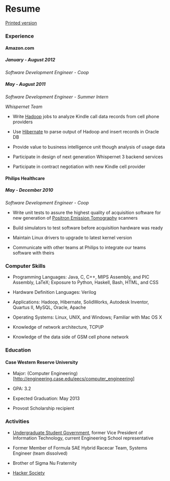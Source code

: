 Resume
======

[Printed version](http://dl.dropbox.com/u/2046628/resume%2C%20after%20summer%202011.pdf)

### Experience ###

#### Amazon.com ####

##### January - August 2012 #####

_Software Development Engineer - Coop_

##### May - August 2011 #####

_Software Development Engineer - Summer Intern_

_Whispernet Team_

* Write [Hadoop](http://hadoop.apache.org/) jobs to analyze Kindle call data records from cell
  phone providers

* Use [Hibernate](http://www.hibernate.org/) to parse output of Hadoop and insert records in Oracle
  DB
  
* Provide value to business intelligence unit though analysis of
    usage data
    
* Participate in design of next generation Whispernet 3 backend
  services
  
* Participate in contract negotiation with new Kindle cell provider

#### Philips Healthcare ####

##### May - December 2010 #####

_Software Development Engineer - Coop_

* Write unit tests to assure the highest quality of acquisition
  software for new generation of [Positron Emission Tomography](http://en.wikipedia.org/wiki/Positron_emission_tomography) scanners
  
* Build simulators to test software before acquisition hardware was
  ready
  
* Maintain Linux drivers to upgrade to latest kernel version

* Communicate with other teams at Philips to integrate our teams
  software with theirs

### Computer Skills ###

*  Programming Languages:  Java, C, C++, MIPS Assembly, and PIC Assembly, LaTeX; Exposure to Python, 
Haskell, Bash, HTML, and CSS

* Hardware Definition Languages: Verilog

* Applications: Hadoop, Hibernate, SolidWorks, Autodesk Inventor,
  Quartus II, MySQL, Oracle, Apache
  
* Operating Systems: Linux, UNIX, and Windows; Familiar with Mac OS X

* Knowledge of network architecture, TCP\IP

* Knowledge of the data side of GSM cell phone network


### Education ###

#### Case Western Reserve University ####

* Major: (Computer Engineering)[http://engineering.case.edu/eecs/computer_engineering]

* GPA: 3.2

* Expected Graduation: May 2013

* Provost Scholarship recipient

### Activities ###

* [Undergraduate Student Government](http://usg.case.edu/node/105), former Vice President of Information Technology, current 
Engineering School representative

* Former Member of Formula SAE Hybrid Racecar Team, Systems Engineer
  (team dissolved)
  
* Brother of Sigma Nu Fraternity

* [Hacker Society](http://hacsoc.org/)
